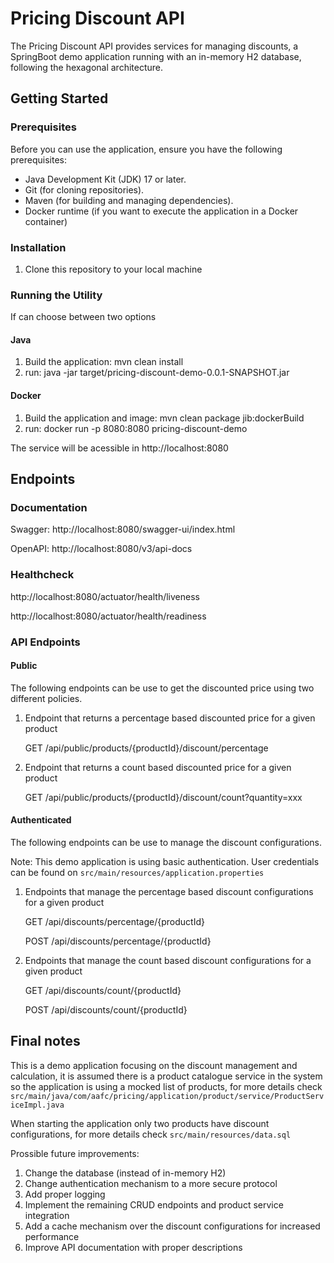 # Pricing Discount API

The Pricing Discount API provides services for managing discounts, a SpringBoot demo application running with an in-memory H2 database, following the hexagonal architecture.

## Getting Started

### Prerequisites

Before you can use the application, ensure you have the following prerequisites:

- Java Development Kit (JDK) 17 or later.
- Git (for cloning repositories).
- Maven (for building and managing dependencies).
- Docker runtime (if you want to execute the application in a Docker container)

### Installation

1. Clone this repository to your local machine

### Running the Utility

If can choose between two options

#### Java

1. Build the application: mvn clean install
2. run: java -jar target/pricing-discount-demo-0.0.1-SNAPSHOT.jar

#### Docker

1. Build the application and image: mvn clean package jib:dockerBuild
2. run: docker run -p 8080:8080 pricing-discount-demo

The service will be acessible in http://localhost:8080

## Endpoints

### Documentation

Swagger: http://localhost:8080/swagger-ui/index.html

OpenAPI: http://localhost:8080/v3/api-docs

### Healthcheck

http://localhost:8080/actuator/health/liveness

http://localhost:8080/actuator/health/readiness

### API Endpoints

#### Public

The following endpoints can be use to get the discounted price using two different policies.

1. Endpoint that returns a percentage based discounted price for a given product

    GET
    /api/public/products/{productId}/discount/percentage

2. Endpoint that returns a count based discounted price for a given product

    GET
    /api/public/products/{productId}/discount/count?quantity=xxx

#### Authenticated

The following endpoints can be use to manage the discount configurations.

Note: This demo application is using basic authentication. User credentials can be found on `src/main/resources/application.properties`

1. Endpoints that manage the percentage based discount configurations for a given product

    GET
    /api/discounts/percentage/{productId}

    POST
    /api/discounts/percentage/{productId}

2. Endpoints that manage the count based discount configurations for a given product

    GET
    /api/discounts/count/{productId}

    POST
    /api/discounts/count/{productId}

## Final notes

This is a demo application focusing on the discount management and calculation, it is assumed there is a product catalogue service in the system so the application is using a mocked list of products, for more details check `src/main/java/com/aafc/pricing/application/product/service/ProductServiceImpl.java`

When starting the application only two products have discount configurations, for more details check `src/main/resources/data.sql`

Prossible future improvements:

1. Change the database (instead of in-memory H2)
2. Change authentication mechanism to a more secure protocol
3. Add proper logging
4. Implement the remaining CRUD endpoints and product service integration
5. Add a cache mechanism over the discount configurations for increased performance
6. Improve API documentation with proper descriptions
